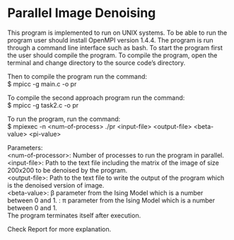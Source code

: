 # Parallel Image Denoising 
This program is implemented to run on UNIX systems. 
To be able to run the program user should install OpenMPI version 1.4.4. 
The program is run through a command line interface such as bash. 
To start the program first the user should compile the program. 
To compile the program, open the terminal and change directory to the source code’s directory. 

Then to compile the program run the command:<br />
$ mpicc -g main.c -o pr

To compile the second approach program run the command:<br />
$ mpicc -g task2.c -o pr

To run the program, run the command:<br />
$ mpiexec -n \<num-of-process> ./pr \<input-file> \<output-file> \<beta-value> \<pi-value>
  
Parameters:<br />
  \<num-of-processor>: Number of processes to run the program in parallel.<br />
  \<input-file>: Path to the text file including the matrix of the image of size 200x200 to be denoised by the program.<br />
  \<output-file>: Path to the text file to write the output of the program which is the denoised version of image.<br />
  \<beta-value>: β parameter from the Ising Model which is a number between 0 and 1. <pi-value>: π parameter from the Ising Model which is a number between 0 and 1.<br />
  The program terminates itself after execution.<br />
  
  Check Report for more explanation.
